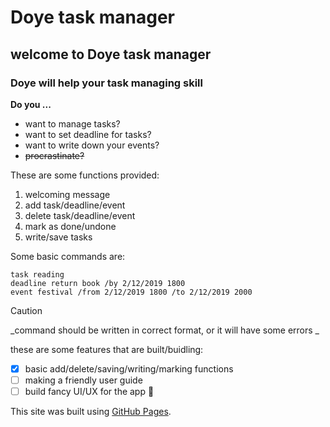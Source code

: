 # Doye task manager
## welcome to Doye task manager
### Doye will help your task managing skill

**Do you ...**
- want to manage tasks?
- want to set deadline for tasks?
- want to write down your events?
- ~~procrastinate?~~

These are some functions provided:
1. welcoming message
2. add task/deadline/event
3. delete task/deadline/event
4. mark as done/undone
5. write/save tasks

Some basic commands are:
```
task reading
deadline return book /by 2/12/2019 1800
event festival /from 2/12/2019 1800 /to 2/12/2019 2000
```

> [!CAUTION]
> _command should be written in correct format, or it will have some errors _

these are some features that are built/buidling:
- [x] basic add/delete/saving/writing/marking functions
- [ ] making a friendly user guide
- [ ] build fancy UI/UX for the app :tada:

This site was built using [GitHub Pages](https://pages.github.com/).
